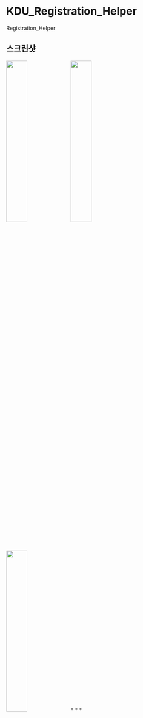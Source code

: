 # KDU_Registration_Helper
Registration_Helper

**스크린샷**
---
<img src="./image/loading.jpg" width="33%"/> 
<img src="./image/loading.jpg" width="33%"/> 
<img src="./image/loading.jpg" width="33%"/>  
* * *

